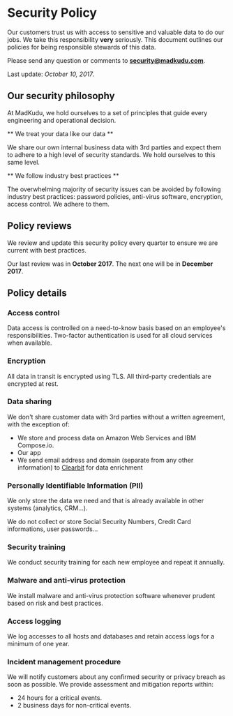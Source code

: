 # Security Policy

Our customers trust us with access to sensitive and valuable data to do our jobs. We take this responsibility <strong>very</strong> seriously. This document outlines our policies for being responsible stewards of this data.

Please send any question or comments to **[security@madkudu.com](mailto:security@madkudu.com)**.

Last update: *October 10, 2017*.

## Our security philosophy

At MadKudu, we hold ourselves to a set of principles that guide every engineering and operational decision.

** We treat your data like our data **

We share our own internal business data with 3rd parties and expect them to adhere to a high level of security standards. We hold ourselves to this same level.

** We follow industry best practices **

The overwhelming majority of security issues can be avoided by following industry best practices: password policies, anti-virus software, encryption, access control. We adhere to them.

## Policy reviews

We review and update this security policy every quarter to ensure we are current with best practices.

Our last review was in **October 2017**.
The next one will be in **December 2017**.

## Policy details

### Access control

Data access is controlled on a need-to-know basis based on an employee's responsibilities.
Two-factor authentication is used for all cloud services when available.

### Encryption

All data in transit is encrypted using TLS.
All third-party credentials are encrypted at rest.

### Data sharing

We don't share customer data with 3rd parties without a written agreement, with the exception of:

- We store and process data on Amazon Web Services and IBM Compose.io.
- Our app
- We send email address and domain (separate from any other information) to [Clearbit](http://www.clearbit.com) for data enrichment

### Personally Identifiable Information (PII)

We only store the data we need and that is already available in other systems (analytics, CRM...).

We do not collect or store Social Security Numbers, Credit Card informations, user passwords...

### Security training

We conduct security training for each new employee and repeat it annually.

### Malware and anti-virus protection

We install malware and anti-virus protection software whenever prudent based on risk and best practices.

### Access logging

We log accesses to all hosts and databases and retain access logs for a minimum of one year.

### Incident management procedure

We will notify customers about any confirmed security or privacy breach as soon as possible. We provide assessment and mitigation reports within:

- 24 hours for a critical events.
- 2 business days for non-critical events.
